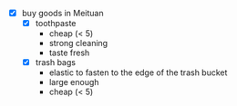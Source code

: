 - [x] buy goods in Meituan
  - [x] toothpaste
    - cheap (< 5)
    - strong cleaning
    - taste fresh 
  - [x] trash bags
    - elastic to fasten to the edge of the trash bucket
    - large enough
    - cheap (< 5) 
<!--stackedit_data:
eyJoaXN0b3J5IjpbLTEyODgyNDUwOTVdfQ==
-->